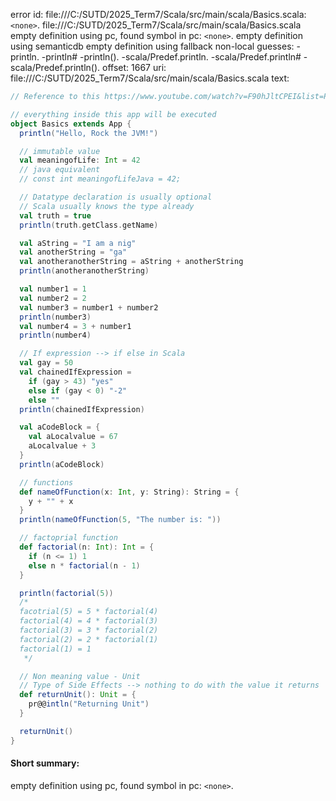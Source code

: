 error id: file:///C:/SUTD/2025_Term7/Scala/src/main/scala/Basics.scala:`<none>`.
file:///C:/SUTD/2025_Term7/Scala/src/main/scala/Basics.scala
empty definition using pc, found symbol in pc: `<none>`.
empty definition using semanticdb
empty definition using fallback
non-local guesses:
	 -println.
	 -println#
	 -println().
	 -scala/Predef.println.
	 -scala/Predef.println#
	 -scala/Predef.println().
offset: 1667
uri: file:///C:/SUTD/2025_Term7/Scala/src/main/scala/Basics.scala
text:
```scala
// Reference to this https://www.youtube.com/watch?v=F90hJltCPEI&list=PLmtsMNDRU0BxryRX4wiwrTZ661xcp6VPM&index=2

// everything inside this app will be executed
object Basics extends App {
  println("Hello, Rock the JVM!")

  // immutable value
  val meaningofLife: Int = 42
  // java equivalent
  // const int meaningofLifeJava = 42;

  // Datatype declaration is usually optional
  // Scala usually knows the type already
  val truth = true
  println(truth.getClass.getName)

  val aString = "I am a nig"
  val anotherString = "ga"
  val anotheranotherString = aString + anotherString
  println(anotheranotherString)

  val number1 = 1
  val number2 = 2
  val number3 = number1 + number2
  println(number3)
  val number4 = 3 + number1
  println(number4)

  // If expression --> if else in Scala
  val gay = 50
  val chainedIfExpression =
    if (gay > 43) "yes"
    else if (gay < 0) "-2"
    else ""
  println(chainedIfExpression)

  val aCodeBlock = {
    val aLocalvalue = 67
    aLocalvalue + 3
  }
  println(aCodeBlock)

  // functions
  def nameOfFunction(x: Int, y: String): String = {
    y + "" + x
  }
  println(nameOfFunction(5, "The number is: "))

  // factoprial function
  def factorial(n: Int): Int = {
    if (n <= 1) 1
    else n * factorial(n - 1)
  }

  println(factorial(5))
  /*
  facotrial(5) = 5 * factorial(4)
  factorial(4) = 4 * factorial(3)
  factorial(3) = 3 * factorial(2) 
  factorial(2) = 2 * factorial(1)
  factorial(1) = 1
   */

  // Non meaning value - Unit
  // Type of Side Effects --> nothing to do with the value it returns
  def returnUnit(): Unit = {
    pr@@intln("Returning Unit")
  }

  returnUnit()
}

```


#### Short summary: 

empty definition using pc, found symbol in pc: `<none>`.